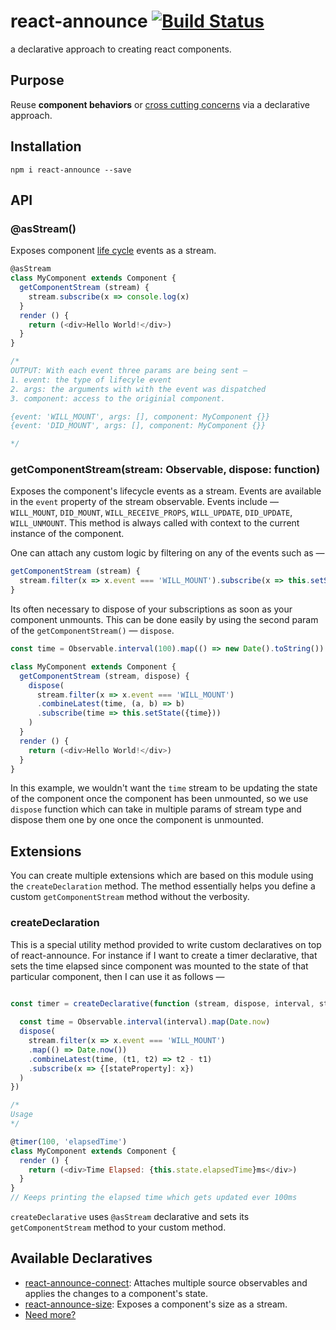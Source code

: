 # react-announce [![Build Status](https://travis-ci.org/tusharmath/react-announce.svg)](https://travis-ci.org/tusharmath/react-announce)
a declarative approach to creating react components.

## Purpose
Reuse **component behaviors** or [cross cutting concerns](https://en.wikipedia.org/wiki/Cross-cutting_concern) via a declarative approach.

## Installation

```
npm i react-announce --save
```

## API

### @asStream()
Exposes component [life cycle](https://facebook.github.io/react/docs/component-specs.html#lifecycle-methods) events as a stream.

```javascript
@asStream
class MyComponent extends Component {
  getComponentStream (stream) {
    stream.subscribe(x => console.log(x)
  }
  render () {
    return (<div>Hello World!</div>)
  }
}

/*
OUTPUT: With each event three params are being sent — 
1. event: the type of lifecyle event
2. args: the arguments with with the event was dispatched
3. component: access to the originial component.

{event: 'WILL_MOUNT', args: [], component: MyComponent {}}
{event: 'DID_MOUNT', args: [], component: MyComponent {}}

*/

```

### getComponentStream(stream: Observable, dispose: function)
Exposes the component's lifecycle events as a stream. Events are available in the `event` property of the stream observable. Events include — `WILL_MOUNT`, `DID_MOUNT`, `WILL_RECEIVE_PROPS`, `WILL_UPDATE`, `DID_UPDATE`, `WILL_UNMOUNT`. This method is always called with context to the current instance of the component.

One can attach any custom logic by filtering on any of the events such as —

```javascript
getComponentStream (stream) {
  stream.filter(x => x.event === 'WILL_MOUNT').subscribe(x => this.setState({status: 'mounted'}))
}
```

Its often necessary to dispose of your subscriptions as soon as your component unmounts. This can be done easily by using the second param of the `getComponentStream()` — `dispose`.


```javascript
const time = Observable.interval(100).map(() => new Date().toString())

class MyComponent extends Component {
  getComponentStream (stream, dispose) {
    dispose(
      stream.filter(x => x.event === 'WILL_MOUNT')
      .combineLatest(time, (a, b) => b)
      .subscribe(time => this.setState({time}))
    )
  }
  render () {
    return (<div>Hello World!</div>)
  }
}
```
In this example, we wouldn't want the `time` stream to be updating the state of the component once the component has been unmounted, so we use `dispose` function which can take in multiple params of stream type and dispose them one by one once the component is unmounted.

## Extensions

You can create multiple extensions which are based on this module using the `createDeclaration` method. The method essentially helps you define a custom `getComponentStream` method without the verbosity.

### createDeclaration
This is a special utility method provided to write custom declaratives on top of react-announce. For instance if I want to create a timer declarative, that sets the time elapsed since component was mounted to the state of that particular component, then I can use it as follows —

```javascript

const timer = createDeclarative(function (stream, dispose, interval, stateProperty) {
  
  const time = Observable.interval(interval).map(Date.now)
  dispose(
    stream.filter(x => x.event === 'WILL_MOUNT')
    .map(() => Date.now())
    .combineLatest(time, (t1, t2) => t2 - t1)
    .subscribe(x => {[stateProperty]: x})
  )
})

/*
Usage
*/

@timer(100, 'elapsedTime')
class MyComponent extends Component {
  render () {
    return (<div>Time Elapsed: {this.state.elapsedTime}ms</div>)
  }
}
// Keeps printing the elapsed time which gets updated ever 100ms
```

`createDeclarative` uses `@asStream` declarative and sets its `getComponentStream` method to your custom method.

## Available Declaratives

* [react-announce-connect](https://github.com/tusharmath/react-announce-connect): Attaches multiple source observables and applies the changes to a component's state.
* [react-announce-size](https://github.com/tusharmath/react-announce-size): Exposes a component's size as a stream.
* [Need more?](https://github.com/tusharmath/react-announce/issues/new)
